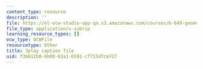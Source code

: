 ```yaml
---
content_type: resource
description: ''
file: https://ol-ocw-studio-app-qa.s3.amazonaws.com/courses/6-849-geometric-folding-algorithms-linkages-origami-polyhedra-fall-2012/f36012b06b0863a16591cf715d7ce727_VQcvVx-niG4.srt
file_type: application/x-subrip
learning_resource_types: []
ocw_type: OCWFile
resourcetype: Other
title: 3play caption file
uid: f36012b0-6b08-63a1-6591-cf715d7ce727
---
```

